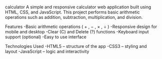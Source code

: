 calculator
A simple and responsive calculator web application built using HTML, CSS, and JavaScript. This project performs basic arithmetic operations such as addition, subtraction, multiplication, and division.

Features
-Basic arithmetic operations ( + , − , × , ÷ ) -Responsive design for mobile and desktop -Clear (C) and Delete (?) functions -Keyboard input support (optional) -Easy to use interface

Technologies Used
-HTML5 – structure of the app -CSS3 – styling and layout -JavaScript – logic and interactivity

